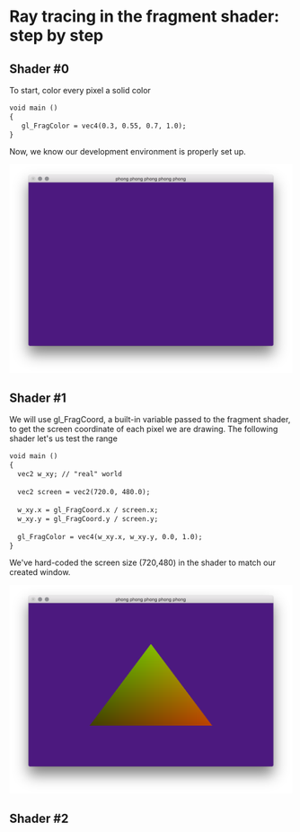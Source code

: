 # Ray tracing in the fragment shader: step by step

## Shader \#0

To start, color every pixel a solid color

```
void main ()
{
   gl_FragColor = vec4(0.3, 0.55, 0.7, 1.0);
}
```

Now, we know our development environment is properly set up. 

![step_00](https://github.com/vipyne/opengLOL/blob/master/screenshots/step_01.png "Shader \#0 output")

## Shader \#1

We will use gl_FragCoord, a built-in variable passed to the fragment shader, to get the screen coordinate of each pixel we are drawing. The following shader let's us test the range 

```
void main ()
{
  vec2 w_xy; // "real" world

  vec2 screen = vec2(720.0, 480.0);

  w_xy.x = gl_FragCoord.x / screen.x;
  w_xy.y = gl_FragCoord.y / screen.y;

  gl_FragColor = vec4(w_xy.x, w_xy.y, 0.0, 1.0);
}
```

We've hard-coded the screen size (720,480) in the shader to match our created window. 


![step_01](https://github.com/vipyne/opengLOL/blob/master/screenshots/step_02.png "Shader \#1 output")

## Shader \#2


